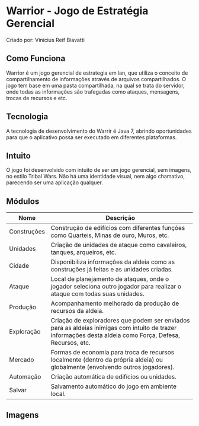 # Warrior - Jogo de Estratégia Gerencial
Criado por: Vinícius Reif Biavatti

## Como Funciona
Warrior é um jogo gerencial de estrategia em lan, que utiliza o conceito de compartilhamento de 
informações através de arquivos compartilhados. O jogo tem base em uma pasta compartilhada, na qual
se trata do servidor, onde todas as informações são trafegadas como ataques, mensagens, trocas de recursos e etc.

## Tecnologia
A tecnologia de desenvolvimento do Warrir é Java 7, abrindo oportunidades para que o aplicativo possa ser executado
em diferentes plataformas.

## Intuito
O jogo foi desenvolvido com intuito de ser um jogo gerencial, sem imagens, no estilo Tribal Wars. Não há uma identidade
visual, nem algo chamativo, parecendo ser uma aplicação qualquer.

## Módulos
Nome |Descrição
-|-
Construções|Construção de edifícios com diferentes funções como Quarteis, Minas de ouro, Muros, etc.
Unidades|Criação de unidades de ataque como cavaleiros, tanques, arqueiros, etc.
Cidade|Disponibiliza informações da aldeia como as construções já feitas e as unidades criadas.
Ataque|Local de planejamento de ataques, onde o jogador seleciona outro jogador para realizar o ataque com todas suas unidades.
Produção|Acompanhamento melhorado da produção de recursos da aldeia.
Exploração|Criação de exploradores que podem ser enviados para as aldeias inimigas com intuito de trazer informações desta aldeia como Força, Defesa, Recursos, etc.
Mercado|Formas de economia para troca de recursos localmente (dentro da própria aldeia) ou globalmente (envolvendo outros jogadores).
Automação|Criação automática de edifícios ou unidades.
Salvar|Salvamento automático do jogo em ambiente local.

## Imagens
